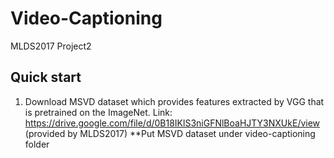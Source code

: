 # Video-Captioning
MLDS2017 Project2
## Quick start
1. Download MSVD dataset which provides features extracted by VGG that is pretrained on the ImageNet.
Link: https://drive.google.com/file/d/0B18IKlS3niGFNlBoaHJTY3NXUkE/view (provided by MLDS2017)
**Put MSVD dataset under video-captioning folder
